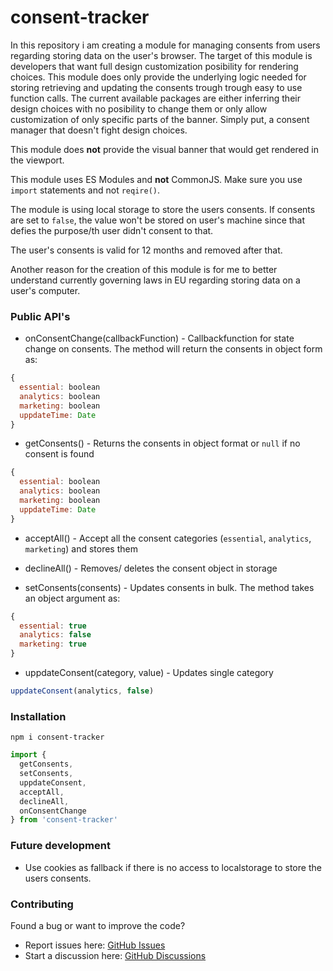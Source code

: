# consent-tracker

In this repository i am creating a module for managing consents from users regarding storing data on the user's browser. The target of this module is developers that want full design customization posibility for rendering choices. This module does only provide the underlying logic needed for storing retrieving and updating the consents trough trough easy to use function calls. The current available packages are either inferring their design choices with no posibility to change them or only allow customization of only specific parts of the banner. Simply put, a consent manager that doesn't fight design choices.

This module does **not** provide the visual banner that would get rendered in the viewport.

This module uses ES Modules and **not** CommonJS. Make sure you use `import` statements and not `reqire()`.

The module is using local storage to store the users consents. If consents are set to `false`, the value won't be stored on user's machine since that defies the purpose/th user didn't consent to that.

The user's consents is valid for 12 months and removed after that.

Another reason for the creation of this module is for me to better understand currently governing laws in EU regarding storing data on a user's computer.

### Public API's

- onConsentChange(callbackFunction) - Callbackfunction for state change on consents. The method will return the consents in object form as:

```js
{
  essential: boolean
  analytics: boolean
  marketing: boolean
  uppdateTime: Date
}
```

- getConsents() - Returns the consents in object format or `null` if no consent is found

```js
{
  essential: boolean
  analytics: boolean
  marketing: boolean
  uppdateTime: Date
}
```

- acceptAll() - Accept all the consent categories (`essential`, `analytics`, `marketing`) and stores them

- declineAll() - Removes/ deletes the consent object in storage

- setConsents(consents) - Updates consents in bulk. The method takes an object argument as:

```js
{
  essential: true
  analytics: false
  marketing: true
}
```

- uppdateConsent(category, value) - Updates single category

```js
uppdateConsent(analytics, false)
```

### Installation

`npm i consent-tracker`

```js
import {
  getConsents,
  setConsents,
  uppdateConsent,
  acceptAll,
  declineAll,
  onConsentChange
} from 'consent-tracker'
```

### Future development

- Use cookies as fallback if there is no access to localstorage to store the users consents.

### Contributing

Found a bug or want to improve the code?

- Report issues here: [GitHub Issues](https://github.com/TiberiusGh/1DV610-L2/issues)
- Start a discussion here: [GitHub Discussions](https://github.com/TiberiusGh/1DV610-L2/discussions)
